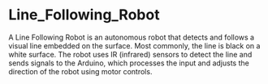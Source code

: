 # Line_Following_Robot
A Line Following Robot is an autonomous robot that detects and follows a visual line  embedded on the surface. Most commonly, the line is black on a white surface. The robot uses IR (infrared) sensors to detect the line and sends signals to the Arduino, which  processes the input and adjusts the direction of the robot using motor controls.

